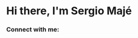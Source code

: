# Hi there, I'm Sergio Majé

### Connect with me:
<link rel="stylesheet" href="https://cdnjs.cloudflare.com/ajax/libs/font-awesome/5.15.1/css/all.min.css">
<a href="https://www.linkedin.com/in/sergio-majé/"><i class="fab fa-linkedin"></i></a>
